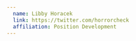 ```yaml
---
  name: Libby Horacek
  link: https://twitter.com/horrorcheck
  affiliation: Position Development
---
```

